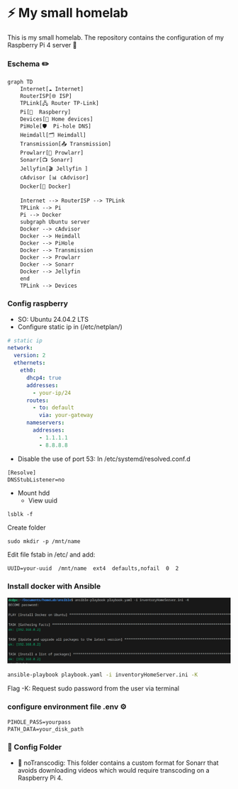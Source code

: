 # ⚡ My small homelab 
This is my small homelab. The repository contains the configuration of my Raspberry Pi 4 server 💪

### Eschema ✏️
```mermaid
graph TD
    Internet[☁️ Internet]
    RouterISP[🌐 ISP]
    TPLink[🖧 Router TP-Link]
    Pi[🍓  Raspberry]
    Devices[📱 Home devices]
    PiHole[🛡️  Pi-hole DNS]
    Heimdall[🗂️ Heimdall]
    Transmission[📤 Transmission]
    Prowlarr[🔎 Prowlarr]
    Sonarr[📺 Sonarr]
    Jellyfin[🎬 Jellyfin ]
    cAdvisor [📊 cAdvisor]
    Docker[🐋 Docker]

    Internet --> RouterISP --> TPLink
    TPLink --> Pi 
    Pi --> Docker
    subgraph Ubuntu server
    Docker --> cAdvisor
    Docker --> Heimdall
    Docker --> PiHole
    Docker --> Transmission
    Docker --> Prowlarr
    Docker --> Sonarr
    Docker --> Jellyfin
    end
    TPLink --> Devices
```

### Config raspberry
- SO: Ubuntu 24.04.2 LTS
- Configure static ip in (/etc/netplan/)
```yaml
# static ip
network:
  version: 2
  ethernets:
    eth0:
      dhcp4: true
      addresses:
        - your-ip/24
      routes:
        - to: default
          via: your-gateway
      nameservers:
        addresses:
          - 1.1.1.1
          - 8.8.8.8
```
- Disable the use of port 53:
In /etc/systemd/resolved.conf.d
```
[Resolve]
DNSStubListener=no
```

- Mount hdd
    - View uuid
```
lsblk -f
```

Create folder 

```
sudo mkdir -p /mnt/name
```

Edit file fstab in /etc/ and add:

```
UUID=your-uuid  /mnt/name  ext4  defaults,nofail  0  2
```

### Install docker with Ansible
![Alt text](assets/installDocker.png)

```bash
ansible-playbook playbook.yaml -i inventoryHomeServer.ini -K
```
Flag -K: Request sudo password from the user via terminal

### configure environment file .env ⚙️
```
PIHOLE_PASS=yourpass
PATH_DATA=your_disk_path
```

### 📁 Config Folder 
- 📁 noTranscodig: This folder contains a custom format for Sonarr that avoids downloading videos which would require transcoding on a Raspberry Pi 4.